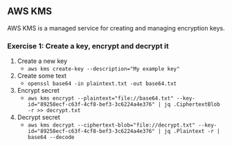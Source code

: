 ## AWS KMS

AWS KMS is a managed service for creating and managing encryption keys. 

### Exercise 1: Create a key, encrypt and decrypt it

1. Create a new key 
    * `aws kms create-key --description="My example key"`
2. Create some text
    * `openssl base64 -in plaintext.txt -out base64.txt`
3. Encrypt secret
    * `aws kms encrypt --plaintext="file://base64.txt" --key-id="89258ecf-c63f-4cf8-bef3-3c6224a4e376" | jq .CiphertextBlob -r >> decrypt.txt` 
4. Decrypt secret 
    * `aws kms decrypt --ciphertext-blob="file://decrypt.txt" --key-id="89258ecf-c63f-4cf8-bef3-3c6224a4e376" | jq .Plaintext -r | base64 --decode`